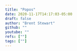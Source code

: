 ```yaml
---
title: "Popos"
date: 2020-11-17T14:17:03-05:00
draft: false
author: "Brent Stewart"
github: ""
youtube: ""
refs: [""]
tags: [""]
---
```

